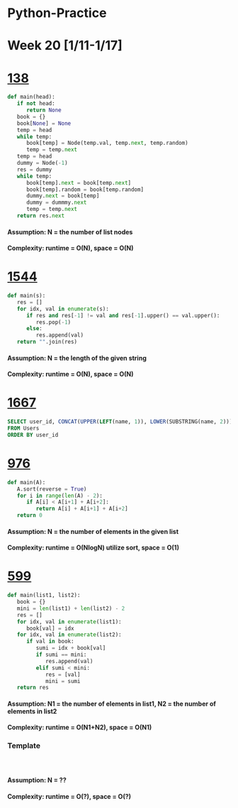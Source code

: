 # Python-Practice

# Week 20 [1/11-1/17]

# [138](https://leetcode.com/problems/copy-list-with-random-pointer/)
```python
def main(head):
   if not head:
      return None
   book = {}
   book[None] = None
   temp = head
   while temp:
      book[temp] = Node(temp.val, temp.next, temp.random)
      temp = temp.next
   temp = head
   dummy = Node(-1)
   res = dummy
   while temp:
      book[temp].next = book[temp.next]
      book[temp].random = book[temp.random]
      dummy.next = book[temp]
      dummy = dummmy.next
      temp = temp.next
   return res.next
```
#### Assumption: N = the number of list nodes
#### Complexity: runtime = O(N), space = O(N)

# [1544](https://leetcode.com/problems/make-the-string-great/)
```python
def main(s):
   res = []
   for idx, val in enumerate(s):
      if res and res[-1] != val and res[-1].upper() == val.upper():
         res.pop(-1)
      else:
         res.append(val)
   return "".join(res)
```
#### Assumption: N = the length of the given string
#### Complexity: runtime = O(N), space = O(N)

# [1667](https://leetcode.com/problems/fix-names-in-a-table/)
```sql
SELECT user_id, CONCAT(UPPER(LEFT(name, 1)), LOWER(SUBSTRING(name, 2))) AS name
FROM Users
ORDER BY user_id
```

# [976](https://leetcode.com/problems/largest-perimeter-triangle/)
```python
def main(A):
   A.sort(reverse = True)
   for i in range(len(A) - 2):
      if A[i] < A[i+1] + A[i+2]:
         return A[i] + A[i+1] + A[i+2]
   return 0 
```
#### Assumption: N = the number of elements in the given list
#### Complexity: runtime = O(NlogN) utilize sort, space = O(1)

# [599](https://leetcode.com/problems/minimum-index-sum-of-two-lists/)
```python
def main(list1, list2):
   book = {}
   mini = len(list1) + len(list2) - 2
   res = []
   for idx, val in enumerate(list1):
      book[val] = idx
   for idx, val in enumerate(list2):
      if val in book:
         sumi = idx + book[val]
         if sumi == mini:
            res.append(val)
         elif sumi < mini:
            res = [val]
            mini = sumi
   return res
```
#### Assumption: N1 = the number of elements in list1, N2 = the number of elements in list2
#### Complexity: runtime = O(N1+N2), space = O(N1)

### Template
# []()
```python
```
#### Assumption: N = ??
#### Complexity: runtime = O(?), space = O(?)